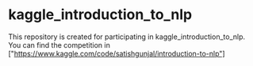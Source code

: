 # kaggle_introduction_to_nlp
This repository is created for participating in kaggle_introduction_to_nlp.
You can find the competition in ["https://www.kaggle.com/code/satishgunjal/introduction-to-nlp"]

